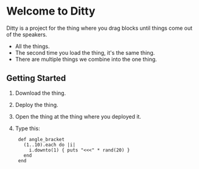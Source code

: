 Welcome to Ditty
================

Ditty is a project for the thing where you drag blocks until things come out of the speakers.

* All the things.
* The second time you load the thing, it's the same thing.
* There are multiple things we combine into the one thing.

Getting Started
---------------

1. Download the thing.
2. Deploy the thing.
3. Open the thing at the thing where you deployed it.
4. Type this:

        def angle_bracket
          (1..10).each do |i|
            i.downto(1) { puts "<<<" * rand(20) }
          end
        end
